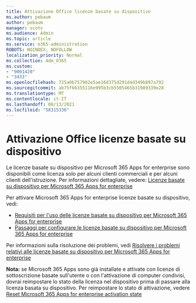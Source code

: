 ```yaml
---
title: Attivazione Office licenze basate su dispositivo
ms.author: pebaum
author: pebaum
manager: scotv
ms.audience: Admin
ms.topic: article
ms.service: o365-administration
ROBOTS: NOINDEX, NOFOLLOW
localization_priority: Normal
ms.collection: Adm_O365
ms.custom:
- "9001420"
- "3433"
ms.openlocfilehash: 725a0b757902e5ae16d375d291d4d349b897a792
ms.sourcegitcommit: ab75f66355116e995b3cb5505465b31989339e28
ms.translationtype: MT
ms.contentlocale: it-IT
ms.lasthandoff: 08/13/2021
ms.locfileid: "58315336"
---
```

# <a name="activating-office-using-device-based-licensing"></a>Attivazione Office licenze basate su dispositivo

Le licenze basate su dispositivo per Microsoft 365 Apps for enterprise sono disponibili come licenza solo per alcuni clienti commerciali e per alcuni clienti dell'istruzione. Per informazioni dettagliate, vedere: [Licenze basate su dispositivo per Microsoft 365 Apps for enterprise](https://docs.microsoft.com/deployoffice/device-based-licensing)

Per attivare Microsoft 365 Apps for enterprise licenze basate su dispositivo, vedi:

- [Requisiti per l'uso delle licenze basate su dispositivo per Microsoft 365 Apps for enterprise](https://docs.microsoft.com/deployoffice/device-based-licensing#requirements-for-using-device-based-licensing-for-microsoft-365-apps-for-enterprise)
- [Passaggi per configurare le licenze basate su dispositivo per Microsoft 365 Apps for enterprise](https://docs.microsoft.com/deployoffice/device-based-licensing#steps-to-configure-device-based-licensing-for-microsoft-365-apps-for-enterprise)

Per informazioni sulla risoluzione dei problemi, vedi [Risolvere i problemi relativi alle licenze basate su dispositivo per Microsoft 365 Apps for enterprise](https://docs.microsoft.com/deployoffice/device-based-licensing#troubleshoot-device-based-licensing-for-microsoft-365-apps-for-enterprise)

**Nota:** se Microsoft 365 Apps sono già installate e attivate con licenze di sottoscrizione basate sull'utente o con l'attivazione di computer condivisi, dovrai reimpostare lo stato della licenza nel dispositivo prima di passare alla licenza basata su dispositivo. Per reimpostare lo stato di attivazione, vedere [Reset Microsoft 365 Apps for enterprise activation state](https://docs.microsoft.com/office/troubleshoot/activation/reset-office-365-proplus-activation-state)
